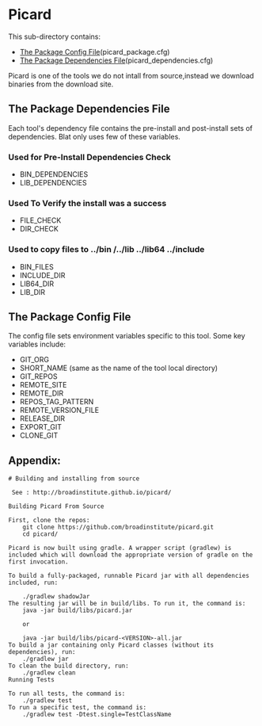 # Picard
 
This sub-directory contains:
 - [The Package Config File](#the-package-config-file)(picard_package.cfg)
 - [The Package Dependencies File](#the-package-dependencies-file)(picard_dependencies.cfg)

Picard is one of the tools we do not intall from source,instead we download binaries from the download site.
  
## The Package Dependencies File

Each tool's dependency file contains the pre-install and post-install sets of dependencies.
Blat only uses few of these variables.

### Used for Pre-Install Dependencies Check
  - BIN_DEPENDENCIES
  - LIB_DEPENDENCIES

### Used To Verify the install was a success
  - FILE_CHECK
  - DIR_CHECK

### Used to copy files to ../bin /../lib ../lib64 ../include 
  - BIN_FILES
  - INCLUDE_DIR
  - LIB64_DIR
  - LIB_DIR


## The Package Config File 
The config file sets environment variables specific to this tool.
Some key variables include:

  - GIT_ORG
  - SHORT_NAME  (same as the name of the tool local directory)
  - GIT_REPOS
  - REMOTE_SITE
  - REMOTE_DIR
  - REPOS_TAG_PATTERN
  - REMOTE_VERSION_FILE
  - RELEASE_DIR
  - EXPORT_GIT
  - CLONE_GIT
  

## Appendix:
```
# Building and installing from source 

 See : http://broadinstitute.github.io/picard/ 
 
Building Picard From Source

First, clone the repos:
    git clone https://github.com/broadinstitute/picard.git
    cd picard/

Picard is now built using gradle. A wrapper script (gradlew) is included which will download the appropriate version of gradle on the first invocation.

To build a fully-packaged, runnable Picard jar with all dependencies included, run:

    ./gradlew shadowJar
The resulting jar will be in build/libs. To run it, the command is:
    java -jar build/libs/picard.jar
    
    or
    
    java -jar build/libs/picard-<VERSION>-all.jar 
To build a jar containing only Picard classes (without its dependencies), run:
    ./gradlew jar
To clean the build directory, run:
    ./gradlew clean
Running Tests

To run all tests, the command is:
    ./gradlew test
To run a specific test, the command is:
    ./gradlew test -Dtest.single=TestClassName 

```
